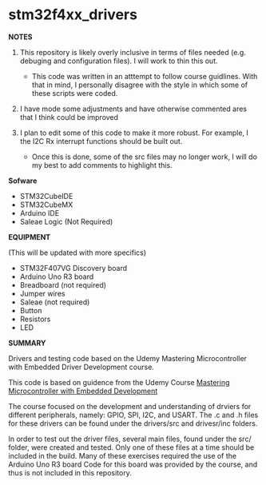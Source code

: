 # stm32f4xx_drivers

**NOTES**
1. This repository is likely overly inclusive in terms of files needed (e.g. debuging and configuration files). I will work to thin this out.
    - This code was written in an atttempt to follow course guidlines. With that in mind, I personally disagree with the style in which some of these scripts were coded.

2. I have mode some adjustments and have otherwise commented ares that I think could be improved
3. I plan to edit some of this code to make it more robust. For example, I the I2C Rx interrupt functions should be built out.
    - Once this is done, some of the src files may no longer work, I will do my best to add comments to highlight this.


**Sofware**

* STM32CubeIDE
* STM32CubeMX
* Arduino IDE
* Saleae Logic (Not Required)

**EQUIPMENT**

(This will be updated with more specifics)
* STM32F407VG Discovery board
* Arduino Uno R3 board
* Breadboard (not required)
* Jumper wires
* Saleae (not required)
* Button
* Resistors
* LED

**SUMMARY**

Drivers and testing code based on the Udemy Mastering Microcontroller with Embedded Driver Development course.

This code is based on guidence from the Udemy Course [Mastering Microcontroller with Embedded Development](https://www.udemy.com/course/mastering-microcontroller-with-peripheral-driver-development/)

The course focused on the development and understanding of drviers for different peripherals, namely: GPIO, SPI, I2C, and USART. The .c and .h files for these drivers can be found under the drivers/src and drivesr/inc folders.

In order to test out the driver files, several main files, found under the src/ folder, were created and tested. Only one of these files at a time should be included in the build. Many of these exercises required the use of the Arduino Uno R3 board Code for this board was provided by the course, and thus is not included in this repository.
